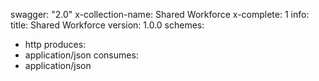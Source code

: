 swagger: "2.0"
x-collection-name: Shared Workforce
x-complete: 1
info:
  title: Shared Workforce
  version: 1.0.0
schemes:
- http
produces:
- application/json
consumes:
- application/json